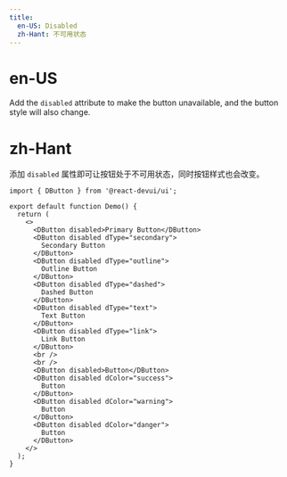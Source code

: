 ```yaml
---
title:
  en-US: Disabled
  zh-Hant: 不可用状态
---
```


# en-US

Add the `disabled` attribute to make the button unavailable, and the button style will also change.

# zh-Hant

添加 `disabled` 属性即可让按钮处于不可用状态，同时按钮样式也会改变。

```tsx
import { DButton } from '@react-devui/ui';

export default function Demo() {
  return (
    <>
      <DButton disabled>Primary Button</DButton>
      <DButton disabled dType="secondary">
        Secondary Button
      </DButton>
      <DButton disabled dType="outline">
        Outline Button
      </DButton>
      <DButton disabled dType="dashed">
        Dashed Button
      </DButton>
      <DButton disabled dType="text">
        Text Button
      </DButton>
      <DButton disabled dType="link">
        Link Button
      </DButton>
      <br />
      <br />
      <DButton disabled>Button</DButton>
      <DButton disabled dColor="success">
        Button
      </DButton>
      <DButton disabled dColor="warning">
        Button
      </DButton>
      <DButton disabled dColor="danger">
        Button
      </DButton>
    </>
  );
}
```

